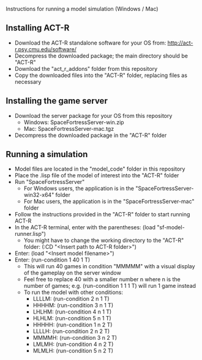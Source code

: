 Instructions for running a model simulation (Windows / Mac)

Installing ACT-R
-------------------

* Download the ACT-R standalone software for your OS from: http://act-r.psy.cmu.edu/software/
* Decompress the downloaded package; the main directory should be "ACT-R"
* Download the "act_r_addons" folder from this repository
* Copy the downloaded files into the "ACT-R" folder, replacing files as necessary

Installing the game server
---------------------------

* Download the server package for your OS from this repository
    * Windows: SpaceFortressServer-win.zip
    * Mac: SpaceFortressServer-mac.tgz
* Decompress the downloaded package in the "ACT-R" folder

Running a simulation
--------------------------
* Model files are located in the "model_code" folder in this repository
* Place the .lisp file of the model of interest into the "ACT-R" folder
* Run "SpaceFortressServer" 
    * For Windows users, the application is in the "SpaceFortressServer-win32-x64" folder
    * For Mac users, the application is in the "SpaceFortressServer-mac" folder
* Follow the instructions provided in the "ACT-R" folder to start running ACT-R
* In the ACT-R terminal, enter with the parentheses: (load "sf-model-runner.lisp")
    * You might have to change the working directory to the "ACT-R" folder: (:CD "\<Insert path to ACT-R folder\>")
* Enter: (load "\<Insert model filename\>")
* Enter: (run-condition 1 40 1 T)
    * This will run 40 games in condition "MMMMM" with a visual display of the gameplay on the server window
    * Feel free to replace 40 with a smaller number n where n is the number of games; e.g. (run-condition 1 1 1 T) will run 1 game instead
    * To run the model with other conditions:
        * LLLLM: (run-condition 2 n 1 T)
        * HHHHM: (run-condition 3 n 1 T)
        * LHLHM: (run-condition 4 n 1 T)
        * HLHLM: (run-condition 5 n 1 T)
        * HHHHH: (run-condition 1 n 2 T)
        * LLLLH: (run-condition 2 n 2 T)
        * MMMMH: (run-condition 3 n 2 T)
        * LMLMH: (run-condition 4 n 2 T)
        * MLMLH: (run-condition 5 n 2 T)
